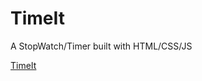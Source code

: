 # TimeIt
A StopWatch/Timer built with HTML/CSS/JS

[TimeIt](https://raw.githubusercontent.com/Abdul-Muiz-Iqbal/TimeIt/master/TimeIt/TimeIt.html)
